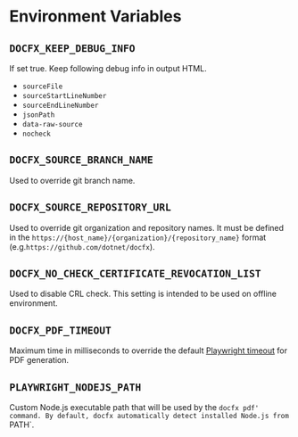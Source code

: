 # Environment Variables

## `DOCFX_KEEP_DEBUG_INFO`

If set true. Keep following debug info in output HTML. 
- `sourceFile`
- `sourceStartLineNumber`
- `sourceEndLineNumber`
- `jsonPath`
- `data-raw-source`
- `nocheck`

## `DOCFX_SOURCE_BRANCH_NAME`

Used to override git branch name.

## `DOCFX_SOURCE_REPOSITORY_URL`

Used to override git organization and repository names.
It must be defined in the `https://{host_name}/{organization}/{repository_name}` format (e.g.`https://github.com/dotnet/docfx`).

## `DOCFX_NO_CHECK_CERTIFICATE_REVOCATION_LIST`

Used to disable CRL check.
This setting is intended to be used on offline environment.

## `DOCFX_PDF_TIMEOUT`

Maximum time in milliseconds to override the default [Playwright timeout](https://playwright.dev/docs/api/class-browsercontext#browser-context-set-default-timeout) for PDF generation.

## `PLAYWRIGHT_NODEJS_PATH`

Custom Node.js executable path that will be used by the `docfx pdf' command.
By default, docfx automatically detect installed Node.js from `PATH`.
